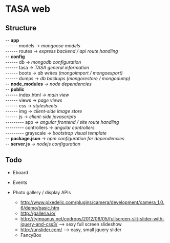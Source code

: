 TASA web  
=======
Structure  
---------
-- **app**  
------ models 			-> *mongoose models*  
------ routes 			-> *express backend / api route handling*  
-- **config**  
------ db 				-> *mongodb configuration*   
------ tasa 			-> *TASA general information*  
------ boots 			-> *db writes (mongoimport / mongoexport)*  
------ dumps 			-> *db backups (mongorestore / mongodump)*  
-- **node_modules** 	-> *node dependencies*  
-- **public**  
------ index.html 		-> *main view*  
------ views			-> *page views*  
------ css 				-> *stylesheets*  
------ img 				-> *client-side image store*  
------ js 				-> *client-side javascripts*  
--------- app 			-> *angular frontend / site route handling*  
--------- controllers 	-> *angular controllers*   
--------- grayscale  	-> *bootstrap visual template*  
-- **package.json**		-> *npm configuration for dependencies*  
-- **server.js**		-> *nodejs configuration*  

Todo
-----
* Eboard
* Events

* Photo gallery / display APIs
  - http://www.pixedelic.com/plugins/camera/development/camera_1.0.6/demo/basic.htm
  - http://galleria.io/
  - http://tympanus.net/codrops/2012/06/05/fullscreen-slit-slider-with-jquery-and-css3/ --> sexy full screen slideshow
  - http://unslider.com/ --> easy, small jquery slider
  - FancyBox


